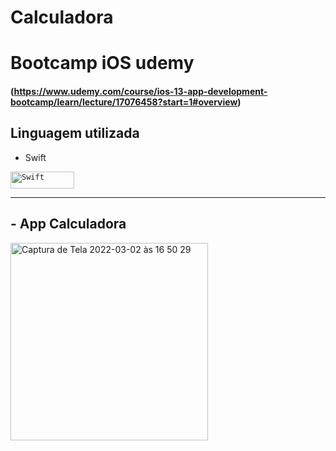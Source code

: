 # Calculadora


# Bootcamp iOS udemy 
#### (https://www.udemy.com/course/ios-13-app-development-bootcamp/learn/lecture/17076458?start=1#overview)

## Linguagem utilizada 

- Swift <br>

<code><img height="27" width= "102" src="https://img.shields.io/badge/Swift-FA7343?style=for-the-badge&logo=swift&logoColor=white" alt="Swift"/></code>

------------------------

## - App Calculadora

<img width="316" alt="Captura de Tela 2022-03-02 às 16 50 29" src="https://user-images.githubusercontent.com/70922620/156439440-ece30716-6f40-44ec-9359-909efad3bff6.png">
